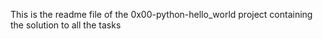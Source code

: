 This is the readme file of the 0x00-python-hello_world project containing the solution to all the tasks
